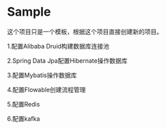 # Sample
这个项目只是一个模板，根据这个项目直接创建新的项目。

1.配置Alibaba Druid构建数据库连接池

2.Spring Data Jpa配置Hibernate操作数据库

3.配置Mybatis操作数据库

4.配置Flowable创建流程管理

5.配置Redis

6.配置kafka